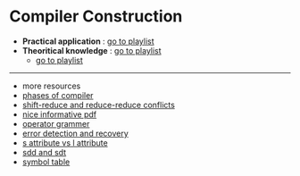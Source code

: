 # Compiler Construction

- **Practical application** : [go to playlist](https://www.youtube.com/playlist?list=PLRAdsfhKI4OWNOSfS7EUu5GRAVmze1t2y)
- **Theoritical knowledge** : [go to playlist](https://www.youtube.com/playlist?list=PLXj4XH7LcRfC9pGMWuM6UWE3V4YZ9TZzM)
	- [go to playlist](https://www.youtube.com/playlist?list=PLrjkTql3jnm-wW5XdvumCa1u9LjczipjA)

---
- more resources
- [phases of compiler](https://www.geeksforgeeks.org/phases-of-a-compiler/)
- [shift-reduce and reduce-reduce conflicts](http://www.cs.ecu.edu/karl/5220/spr16/Notes/Bottom-up/conflict.html#:~:text=A%20shift%2Dreduce%20conflict%20occurs,or%20more%20different%20reduce%20actions.)
- [nice informative pdf](https://www.lnjpitchapra.in/wp-content/uploads/2020/03/file_5e8025e0b1cb2.pdf)
- [operator grammer](https://www.geeksforgeeks.org/operator-grammar-and-precedence-parser-in-toc/)
- [error detection and recovery](https://www.geeksforgeeks.org/error-detection-recovery-compiler/)
- [s attribute vs l attribute](https://www.geeksforgeeks.org/differences-between-synthesized-and-inherited-attributes/#:~:text=1.-,An%20attribute%20is%20said%20to%20be%20Synthesized%20attribute%20if%20its,parent%20and%2For%20siblings%20node.)
- [sdd and sdt](http://www.cse.iitm.ac.in/~krishna/cs3300/lecture4.pdf)
- [symbol table](https://www.geeksforgeeks.org/symbol-table-compiler/)